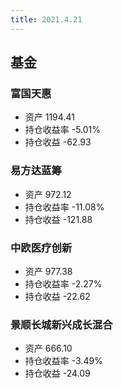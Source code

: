 ```yaml
---
title: 2021.4.21
---
```


## 基金
### 富国天惠 
- 资产 1194.41
- 持仓收益率 -5.01%
- 持仓收益 -62.93

### 易方达蓝筹
- 资产 972.12
- 持仓收益率 -11.08%
- 持仓收益 -121.88

### 中欧医疗创新
- 资产 977.38
- 持仓收益率 -2.27%
- 持仓收益 -22.62

### 景顺长城新兴成长混合
- 资产 666.10
- 持仓收益率 -3.49%
- 持仓收益 -24.09